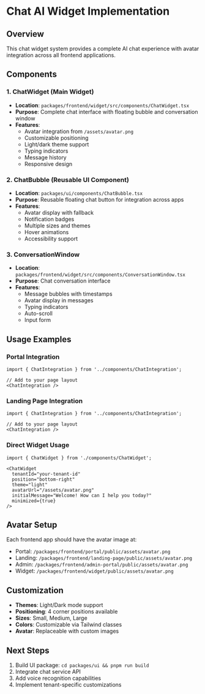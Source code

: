 # Chat AI Widget Implementation

## Overview
This chat widget system provides a complete AI chat experience with avatar integration across all frontend applications.

## Components

### 1. ChatWidget (Main Widget)
- **Location**: `packages/frontend/widget/src/components/ChatWidget.tsx`
- **Purpose**: Complete chat interface with floating bubble and conversation window
- **Features**:
  - Avatar integration from `/assets/avatar.png`
  - Customizable positioning
  - Light/dark theme support
  - Typing indicators
  - Message history
  - Responsive design

### 2. ChatBubble (Reusable UI Component)
- **Location**: `packages/ui/components/ChatBubble.tsx`
- **Purpose**: Reusable floating chat button for integration across apps
- **Features**:
  - Avatar display with fallback
  - Notification badges
  - Multiple sizes and themes
  - Hover animations
  - Accessibility support

### 3. ConversationWindow
- **Location**: `packages/frontend/widget/src/components/ConversationWindow.tsx`
- **Purpose**: Chat conversation interface
- **Features**:
  - Message bubbles with timestamps
  - Avatar display in messages
  - Typing indicators
  - Auto-scroll
  - Input form

## Usage Examples

### Portal Integration
```tsx
import { ChatIntegration } from '../components/ChatIntegration';

// Add to your page layout
<ChatIntegration />
```

### Landing Page Integration
```tsx
import { ChatIntegration } from '../components/ChatIntegration';

// Add to your page layout
<ChatIntegration />
```

### Direct Widget Usage
```tsx
import { ChatWidget } from './components/ChatWidget';

<ChatWidget
  tenantId="your-tenant-id"
  position="bottom-right"
  theme="light"
  avatarUrl="/assets/avatar.png"
  initialMessage="Welcome! How can I help you today?"
  minimized={true}
/>
```

## Avatar Setup
Each frontend app should have the avatar image at:
- Portal: `/packages/frontend/portal/public/assets/avatar.png`
- Landing: `/packages/frontend/landing-page/public/assets/avatar.png`
- Admin: `/packages/frontend/admin-portal/public/assets/avatar.png`
- Widget: `/packages/frontend/widget/public/assets/avatar.png`

## Customization
- **Themes**: Light/Dark mode support
- **Positioning**: 4 corner positions available
- **Sizes**: Small, Medium, Large
- **Colors**: Customizable via Tailwind classes
- **Avatar**: Replaceable with custom images

## Next Steps
1. Build UI package: `cd packages/ui && pnpm run build`
2. Integrate chat service API
3. Add voice recognition capabilities
4. Implement tenant-specific customizations

